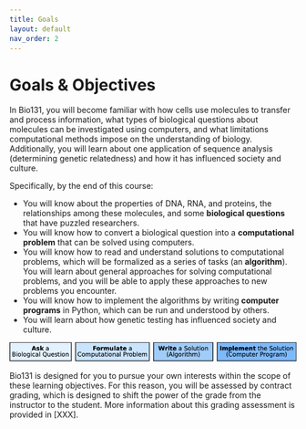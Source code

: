 ```yaml
---
title: Goals
layout: default
nav_order: 2
---
```


# Goals & Objectives

In Bio131, you will become familiar with how cells use molecules to transfer and process information, what types of biological questions about molecules can be investigated using computers, and what limitations computational methods impose on the understanding of biology. Additionally, you will learn about one application of sequence analysis (determining genetic relatedness) and how it has influenced society and culture.

Specifically, by the end of this course:

- You will know about the properties of DNA, RNA, and proteins, the relationships among these molecules, and some **biological questions** that have puzzled researchers.
- You will know how to convert a biological question into a **computational problem** that can be solved using computers.  
- You will know how to read and understand solutions to computational problems, which will be formalized as a series of tasks (an **algorithm**).  You will learn about general approaches for solving computational problems, and you will be able to apply these approaches to new problems you encounter.
- You will know how to implement the algorithms by writing **computer programs** in Python, which can be run and understood by others.
- You will learn about how genetic testing has influenced society and culture.

![goals.png](../figs/goals.png)

Bio131 is designed for you to pursue your own interests within the scope of these learning objectives. For this reason, you will be assessed by contract grading, which is designed to shift the power of the grade from the instructor to the student. More information about this grading assessment is provided in [XXX].
